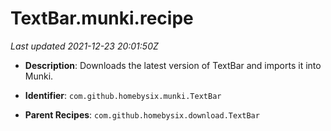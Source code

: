 # TextBar.munki.recipe

_Last updated 2021-12-23 20:01:50Z_

- **Description**: Downloads the latest version of TextBar and imports it into Munki.

- **Identifier**: `com.github.homebysix.munki.TextBar`

- **Parent Recipes**: `com.github.homebysix.download.TextBar`
